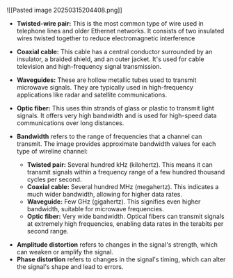 ![[Pasted image 20250315204408.png]]

* **Twisted-wire pair:** This is the most common type of wire used in telephone lines and older Ethernet networks. It consists of two insulated wires twisted together to reduce electromagnetic interference
* **Coaxial cable:** This cable has a central conductor surrounded by an insulator, a braided shield, and an outer jacket. It's used for cable television and high-frequency signal transmission. 
* **Waveguides:** These are hollow metallic tubes used to transmit microwave signals. They are typically used in high-frequency applications like radar and satellite communications.  
* **Optic fiber:** This uses thin strands of glass or plastic to transmit light signals. It offers very high bandwidth and is used for high-speed data communications over long distances.

* **Bandwidth** refers to the range of frequencies that a channel can transmit. The image provides approximate bandwidth values for each type of wireline channel:
    - **Twisted pair:** Several hundred kHz (kilohertz). This means it can transmit signals within a frequency range of a few hundred thousand cycles per second.
    - **Coaxial cable:** Several hundred MHz (megahertz). This indicates a much wider bandwidth, allowing for higher data rates.
    - **Waveguide:** Few GHz (gigahertz). This signifies even higher bandwidth, suitable for microwave frequencies.
    - **Optic fiber:** Very wide bandwidth. Optical fibers can transmit signals at extremely high frequencies, enabling data rates in the terabits per second range.

- **Amplitude distortion** refers to changes in the signal's strength, which can weaken or amplify the signal.  
- **Phase distortion** refers to changes in the signal's timing, which can alter the signal's shape and lead to errors.